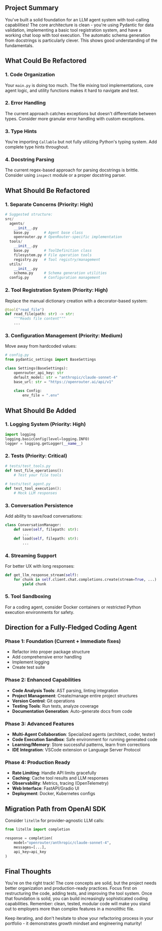 ## Project Summary

You've built a solid foundation for an LLM agent system with tool-calling capabilities! The core architecture is clean - you're using Pydantic for data validation, implementing a basic tool registration system, and have a working chat loop with tool execution. The automatic schema generation from docstrings is particularly clever. This shows good understanding of the fundamentals.

## What Could Be Refactored

### 1. **Code Organization**
Your `main.py` is doing too much. The file mixing tool implementations, core agent logic, and utility functions makes it hard to navigate and test.

### 2. **Error Handling**
The current approach catches exceptions but doesn't differentiate between types. Consider more granular error handling with custom exceptions.

### 3. **Type Hints**
You're importing `Callable` but not fully utilizing Python's typing system. Add complete type hints throughout.

### 4. **Docstring Parsing**
The current regex-based approach for parsing docstrings is brittle. Consider using `inspect` module or a proper docstring parser.

## What Should Be Refactored

### 1. **Separate Concerns** (Priority: High)
```python
# Suggested structure:
src/
  agents/
    __init__.py
    base.py       # Agent base class
    openrouter.py # OpenRouter-specific implementation
  tools/
    __init__.py
    base.py       # ToolDefinition class
    filesystem.py # File operation tools
    registry.py   # Tool registry/management
  utils/
    __init__.py
    schema.py     # Schema generation utilities
  config.py       # Configuration management
```

### 2. **Tool Registration System** (Priority: High)
Replace the manual dictionary creation with a decorator-based system:
```python
@tool("read_file")
def read_file(path: str) -> str:
    """Reads file content"""
    ...
```

### 3. **Configuration Management** (Priority: Medium)
Move away from hardcoded values:
```python
# config.py
from pydantic_settings import BaseSettings

class Settings(BaseSettings):
    openrouter_api_key: str
    default_model: str = "anthropic/claude-sonnet-4"
    base_url: str = "https://openrouter.ai/api/v1"
    
    class Config:
        env_file = ".env"
```

## What Should Be Added

### 1. **Logging System** (Priority: High)
```python
import logging
logging.basicConfig(level=logging.INFO)
logger = logging.getLogger(__name__)
```

### 2. **Tests** (Priority: Critical)
```python
# tests/test_tools.py
def test_file_operations():
    # Test your file tools
    
# tests/test_agent.py
def test_tool_execution():
    # Mock LLM responses
```

### 3. **Conversation Persistence**
Add ability to save/load conversations:
```python
class ConversationManager:
    def save(self, filepath: str):
        ...
    def load(self, filepath: str):
        ...
```

### 4. **Streaming Support**
For better UX with long responses:
```python
def get_llm_response_stream(self):
    for chunk in self.client.chat.completions.create(stream=True, ...):
        yield chunk
```

### 5. **Tool Sandboxing**
For a coding agent, consider Docker containers or restricted Python execution environments for safety.

## Direction for a Fully-Fledged Coding Agent

### Phase 1: Foundation (Current + Immediate fixes)
- Refactor into proper package structure
- Add comprehensive error handling
- Implement logging
- Create test suite

### Phase 2: Enhanced Capabilities
- **Code Analysis Tools**: AST parsing, linting integration
- **Project Management**: Create/manage entire project structures
- **Version Control**: Git operations
- **Testing Tools**: Run tests, analyze coverage
- **Documentation Generation**: Auto-generate docs from code

### Phase 3: Advanced Features
- **Multi-Agent Collaboration**: Specialized agents (architect, coder, tester)
- **Code Execution Sandbox**: Safe environment for running generated code
- **Learning/Memory**: Store successful patterns, learn from corrections
- **IDE Integration**: VSCode extension or Language Server Protocol

### Phase 4: Production Ready
- **Rate Limiting**: Handle API limits gracefully
- **Caching**: Cache tool results and LLM responses
- **Observability**: Metrics, tracing (OpenTelemetry)
- **Web Interface**: FastAPI/Gradio UI
- **Deployment**: Docker, Kubernetes configs

## Migration Path from OpenAI SDK

Consider `litellm` for provider-agnostic LLM calls:
```python
from litellm import completion

response = completion(
    model="openrouter/anthropic/claude-sonnet-4",
    messages=[...],
    api_key=api_key
)
```

## Final Thoughts

You're on the right track! The core concepts are solid, but the project needs better organization and production-ready practices. Focus first on restructuring the code, adding tests, and improving the tool system. Once that foundation is solid, you can build increasingly sophisticated coding capabilities. Remember: clean, tested, modular code will make you stand out to employers more than complex features in a monolithic file.

Keep iterating, and don't hesitate to show your refactoring process in your portfolio - it demonstrates growth mindset and engineering maturity!
